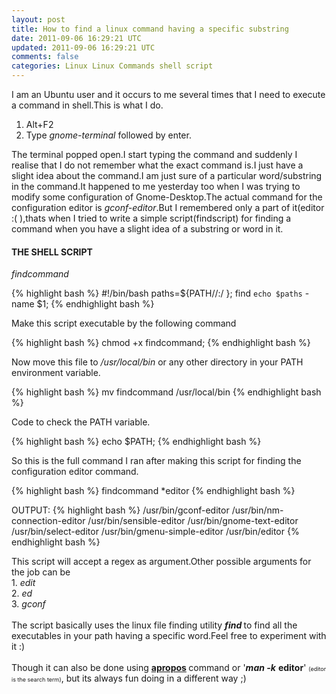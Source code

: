```yaml
---           
layout: post
title: How to find a linux command having a specific substring
date: 2011-09-06 16:29:21 UTC
updated: 2011-09-06 16:29:21 UTC
comments: false
categories: Linux Linux Commands shell script
---
```


I am an Ubuntu user and it occurs to me several times that I need to execute a command in shell.This is what I do.

1. Alt+F2
2. Type *gnome-terminal* followed by enter.

The terminal popped open.I start typing the command and suddenly I realise that I do not remember what the  exact command is.I just have a slight idea about the command.I am just sure of a particular word/substring in the command.It happened to me yesterday too when I was trying to modify some configuration of Gnome-Desktop.The actual command for the configuration editor is *gconf-editor*.But I remembered only a part of it(editor :( ),thats when I tried to write a simple script(findscript) for finding a command when you have a slight idea of  a substring or word in it.

#### THE SHELL SCRIPT

*findcommand*

{% highlight bash %}
#!/bin/bash
paths=${PATH//:/ };
find `echo $paths` -name $1;
{% endhighlight bash %}

Make this script executable by the following command

{% highlight bash %}
chmod +x findcommand;
{% endhighlight bash %}

Now move this file to */usr/local/bin* or any other directory in your PATH environment variable.

{% highlight bash %}
mv findcommand /usr/local/bin
{% endhighlight bash %}

Code to check the PATH variable.

{% highlight bash %}
echo $PATH;
{% endhighlight bash %}

So this is the full command I ran after making this script for finding the configuration editor command.

{% highlight bash %}
findcommand *editor
{% endhighlight bash %}

OUTPUT:
{% highlight bash %}
/usr/bin/gconf-editor
/usr/bin/nm-connection-editor
/usr/bin/sensible-editor
/usr/bin/gnome-text-editor
/usr/bin/select-editor
/usr/bin/gmenu-simple-editor
/usr/bin/editor
{% endhighlight bash %}

This script will accept a regex as argument.Other possible arguments for the job can be<br />1. *edit*<br />2. *ed*<br />3. *gconf*<br /><br />The script basically uses the linux file finding utility <span style="font-style: italic; font-weight: bold;">find  </span>to find all the executables in your path having a specific word.Feel free to experiment with it :)<br /><br />Though it can also be done using <span style="font-weight: bold;"><a href="http://en.wikipedia.org/wiki/Apropos_%28Unix%29">apropos</a> </span>command or '<b><i>man -k</i></b> <b>editor</b>' <span style="font-size: xx-small;">(editor is the search term)</span>, but its always fun doing in a different way ;)
